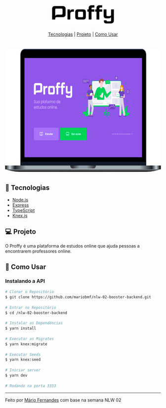 <h1 align="center">
    <img alt="Proffy" title="Proffy" src=".github/proffy.svg" width="200px" />
</h1>

<p align="center">
  <a href="#-tecnologias">Tecnologias</a> |
  <a href="#-projeto">Projeto</a> |
  <a href="#-como-usar">Como Usar</a>
</p>

<h1 align="center">
    <img alt="Proffy" title="#delicinha" src=".github/proffy-web.png" height="400px"/>
</h1>

## 🚀 Tecnologias
- [Node.js](https://nodejs.org/en/)
- [Express](https://expressjs.com/)
- [TypeScript](https://www.typescriptlang.org/)
- [Knex.js](http://knexjs.org/)

## 💻 Projeto
O Proffy é uma plataforma de estudos online que ajuda pessoas a encontrarem professores online.

## 🤔 Como Usar

### Instalando a API 

```bash
# Clonar o Repositório
$ git clone https://github.com/mariobmf/nlw-02-booster-backend.git

# Entrar no Repositório
$ cd /nlw-02-booster-backend

# Instalar as Dependências
$ yarn install

# Executar as Migrates
$ yarn knex:migrate

# Executar Seeds
$ yarn knex:seed

# Iniciar server
$ yarn dev

# Rodando na porta 3333
```

---

Feito por [Mário Fernandes](https://www.linkedin.com/in/mario-fernandes-dev/) com base na semana NLW 02
